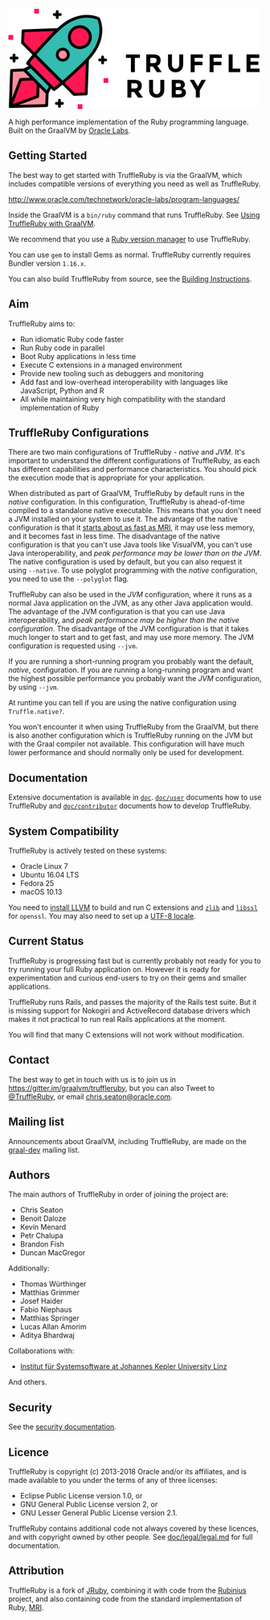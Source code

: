 ![TruffleRuby logo](logo/png/truffleruby_logo_horizontal_medium.png)

A high performance implementation of the Ruby programming language. Built on the
GraalVM by [Oracle Labs](https://labs.oracle.com).

## Getting Started

The best way to get started with TruffleRuby is via the GraalVM, which includes
compatible versions of everything you need as well as TruffleRuby.

http://www.oracle.com/technetwork/oracle-labs/program-languages/

Inside the GraalVM is a `bin/ruby` command that runs TruffleRuby. See
[Using TruffleRuby with GraalVM](doc/user/using-graalvm.md).

We recommend that you use a [Ruby version manager](doc/user/ruby-managers.md)
to use TruffleRuby.

You can use `gem` to install Gems as normal.
TruffleRuby currently requires Bundler version `1.16.x`.

You can also build TruffleRuby from source, see the
[Building Instructions](doc/contributor/workflow.md).

## Aim

TruffleRuby aims to:

* Run idiomatic Ruby code faster
* Run Ruby code in parallel
* Boot Ruby applications in less time
* Execute C extensions in a managed environment
* Provide new tooling such as debuggers and monitoring
* Add fast and low-overhead interoperability with languages like JavaScript, Python and R
* All while maintaining very high compatibility with the standard implementation of Ruby

## TruffleRuby Configurations

There are two main configurations of TruffleRuby - *native* and *JVM*. It's
important to understand the different configurations of TruffleRuby, as each has
different capabilities and performance characteristics. You should pick the
execution mode that is appropriate for your application.

When distributed as part of GraalVM, TruffleRuby by default runs in the *native*
configuration. In this configuration, TruffleRuby is ahead-of-time compiled to a
standalone native executable. This means that you don't need a JVM installed on
your system to use it. The advantage of the native configuration is that it
[starts about as fast as MRI](doc/contributor/svm.md), it may use less memory,
and it becomes fast in less time. The disadvantage of the native configuration
is that you can't use Java tools like VisualVM, you can't use Java
interoperability, and *peak performance may be lower than on the JVM*. The
native configuration is used by default, but you can also request it using
`--native`. To use polyglot programming with the *native* configuration, you
need to use the `--polyglot` flag.

TruffleRuby can also be used in the *JVM* configuration, where it runs as a
normal Java application on the JVM, as any other Java application would. The
advantage of the JVM configuration is that you can use Java interoperability,
and *peak performance may be higher than the native configuration*. The
disadvantage of the JVM configuration is that it takes much longer to start and
to get fast, and may use more memory. The JVM configuration is requested using
`--jvm`.

If you are running a short-running program you probably want the default,
*native*, configuration. If you are running a long-running program and want the
highest possible performance you probably want the *JVM* configuration, by using
`--jvm`.

At runtime you can tell if you are using the native configuration using
`Truffle.native?`.

You won't encounter it when using TruffleRuby from the GraalVM, but there is
also another configuration which is TruffleRuby running on the JVM but with the
Graal compiler not available. This configuration will have much lower
performance and should normally only be used for development.

## Documentation

Extensive documentation is available in [`doc`](doc).
[`doc/user`](doc/user) documents how to use TruffleRuby and
[`doc/contributor`](doc/contributor) documents how to develop TruffleRuby.

## System Compatibility

TruffleRuby is actively tested on these systems:

* Oracle Linux 7
* Ubuntu 16.04 LTS
* Fedora 25
* macOS 10.13

You need to [install LLVM](doc/user/installing-llvm.md) to build and run C
extensions and [`zlib`](doc/user/installing-zlib.md) and
[`libssl`](doc/user/installing-libssl.md) for `openssl`. You may also need to
set up a [UTF-8 locale](doc/user/utf8-locale.md).

## Current Status

TruffleRuby is progressing fast but is currently probably not ready for you to
try running your full Ruby application on. However it is ready for
experimentation and curious end-users to try on their gems and smaller
applications.

TruffleRuby runs Rails, and passes the majority of the Rails test suite. But it
is missing support for Nokogiri and ActiveRecord database drivers which makes it
not practical to run real Rails applications at the moment.

You will find that many C extensions will not work without modification.

## Contact

The best way to get in touch with us is to join us in
https://gitter.im/graalvm/truffleruby, but you can also Tweet to
[@TruffleRuby](https://twitter.com/truffleruby), or email
chris.seaton@oracle.com.

## Mailing list

Announcements about GraalVM, including TruffleRuby, are made on the
[graal-dev](http://mail.openjdk.java.net/mailman/listinfo/graal-dev) mailing list.

## Authors

The main authors of TruffleRuby in order of joining the project are:

* Chris Seaton
* Benoit Daloze
* Kevin Menard
* Petr Chalupa
* Brandon Fish
* Duncan MacGregor

Additionally:

* Thomas Würthinger
* Matthias Grimmer
* Josef Haider
* Fabio Niephaus
* Matthias Springer
* Lucas Allan Amorim
* Aditya Bhardwaj

Collaborations with:

* [Institut für Systemsoftware at Johannes Kepler University
   Linz](http://ssw.jku.at)

And others.

## Security

See the [security documentation](doc/user/security.md).

## Licence

TruffleRuby is copyright (c) 2013-2018 Oracle and/or its affiliates, and is made
available to you under the terms of any of three licenses:

* Eclipse Public License version 1.0, or
* GNU General Public License version 2, or
* GNU Lesser General Public License version 2.1.

TruffleRuby contains additional code not always covered by these licences, and
with copyright owned by other people. See
[doc/legal/legal.md](doc/legal/legal.md) for full documentation.

## Attribution

TruffleRuby is a fork of [JRuby](https://github.com/jruby/jruby), combining it
with code from the [Rubinius](https://github.com/rubinius/rubinius) project, and
also containing code from the standard implementation of Ruby,
[MRI](https://github.com/ruby/ruby).
